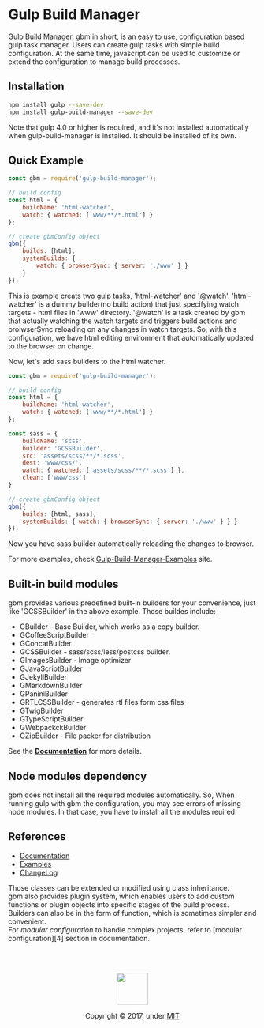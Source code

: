 # Gulp Build Manager

Gulp Build Manager, gbm in short, is an easy to use, configuration based gulp task manager. Users can create gulp tasks with simple build configuration. At the same time, javascript can be used to customize or extend the configuration to manage build processes.


## Installation
```bash
npm install gulp --save-dev
npm install gulp-build-manager --save-dev
```
Note that gulp 4.0 or higher is required, and it's not installed automatically when gulp-build-manager is installed. It should be installed of its own.


## Quick Example
```js
const gbm = require('gulp-build-manager');

// build config
const html = {
    buildName: 'html-watcher',
    watch: { watched: ['www/**/*.html'] }
};

// create gbmConfig object
gbm({
    builds: [html],
    systemBuilds: {
        watch: { browserSync: { server: './www' } }
    }
});
```
This is example creats two gulp tasks, 'html-watcher' and '@watch'. 'html-watcher' is a dummy builder(no build action) that just specifying watch targets - html files in 'www' directory. '@watch' is a task created by gbm that actually watching the watch targets and triggers build actions and broiwserSync reloading on any changes in watch targets.
So, with this configuration, we have html editing environment that automatically updated to the browser on change.

Now, let's add sass builders to the html watcher.

```js
const gbm = require('gulp-build-manager');

// build config
const html = {
    buildName: 'html-watcher',
    watch: { watched: ['www/**/*.html'] }
};

const sass = {
    buildName: 'scss',
    builder: 'GCSSBuilder',
    src: 'assets/scss/**/*.scss',
    dest: 'www/css/',
    watch: { watched: ['assets/scss/**/*.scss'] },
    clean: ['www/css']
}

// create gbmConfig object
gbm({
    builds: [html, sass],
    systemBuilds: { watch: { browserSync: { server: './www' } } }
});
```
Now you have sass builder automatically reloading the changes to browser.

For more examples, check [Gulp-Build-Manager-Examples][1] site.


## Built-in build modules
gbm provides various predefined built-in builders for your convenience, just like 'GCSSBuilder' in the above example.
Those buildes include:

  - GBuilder - Base Builder, which works as a copy builder.
  - GCoffeeScriptBuilder
  - GConcatBuilder
  - GCSSBuilder - sass/scss/less/postcss builder.
  - GImagesBuilder - Image optimizer
  - GJavaScriptBuilder
  - GJekyllBuilder
  - GMarkdownBuilder
  - GPaniniBuilder
  - GRTLCSSBuilder - generates rtl files form css files
  - GTwigBuilder
  - GTypeScriptBuilder
  - GWebpackckBuilder
  - GZipBuilder - File packer for distribution

See the **[Documentation][0]** for more details.


## Node modules dependency
gbm does not install all the required modules automatically. So, When running gulp with gbm the configuration, you may see errors of missing node modules. In that case, you have to install all the modules reuired.


## References
  - [Documentation][0]
  - [Examples][1]
  - [ChangeLog][2]


Those classes can be extended or modified using class inheritance.<br>
gbm also provides plugin system, which enables users to add custom functions or plugin objects into specific stages of the build process.
Builders can also be in the form of function, which is sometimes simpler and convenient.<br>
For *modular configuration* to handle complex projects, refer to [modular configuration][4] section in documentation.<br>

[0]: https://shnam7.github.io/gulp-build-manager/
[1]: https://github.com/shnam7/gulp-build-manager-examples
[2]: https://github.com/shnam7/gulp-build-manager/tree/master/CHANGELOG.md

<br>
<br>
<p align="center">
  <img class="logo" src="https://shnam7.github.io/gulp-build-manager/images/gbm.svg" width="64px">
  <p align=center>Copyright &copy; 2017, under <a href="./LICENSE">MIT</a></p>
</div>
